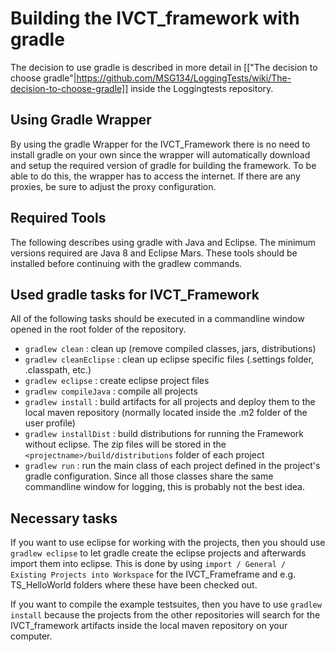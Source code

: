 # Building the IVCT_framework with gradle

The decision to use gradle is described in more detail in [["The decision to choose gradle"|https://github.com/MSG134/LoggingTests/wiki/The-decision-to-choose-gradle]] inside the Loggingtests repository.

## Using Gradle Wrapper
By using the gradle Wrapper for the IVCT_Framework there is no need to install gradle on your own since the wrapper will automatically download and setup the required version of gradle for building the framework. To be able to do this, the wrapper has to access the internet. If there are any proxies, be sure to adjust the proxy configuration.

## Required Tools

The following describes using gradle with Java and Eclipse. The minimum versions required are Java 8 and Eclipse Mars. These tools should be installed before continuing with the gradlew commands.

## Used gradle tasks for IVCT_Framework
All of the following tasks should be executed in a commandline window opened in the root folder of the repository.

* `gradlew clean`  : clean up (remove compiled classes, jars, distributions)
* `gradlew cleanEclipse`  : clean up eclipse specific files (.settings folder, .classpath, etc.)
* `gradlew eclipse`   : create eclipse project files
* `gradlew compileJava`   : compile all projects
* `gradlew install`   : build artifacts for all projects and deploy them to the local maven repository (normally located inside the .m2 folder of the user profile)
* `gradlew installDist`   : build distributions for running the Framework without eclipse. The zip files will be stored in the `<projectname>/build/distributions` folder of each project
* `gradlew run`   : run the main class of each project defined in the project's gradle configuration. Since all those classes share the same commandline window for logging, this is probably not the best idea.

## Necessary tasks
If you want to use eclipse for working with the projects, then you should use `gradlew eclipse` to let gradle create the eclipse projects and afterwards import them into eclipse. This is done by using  `import / General / Existing Projects into Workspace`  for the IVCT_Frameframe and e.g. TS_HelloWorld folders where these have been checked out.

If you want to compile the example testsuites, then you have to use `gradlew install` because the projects from the other repositories will search for the IVCT_framework artifacts inside the local maven repository on your computer.
